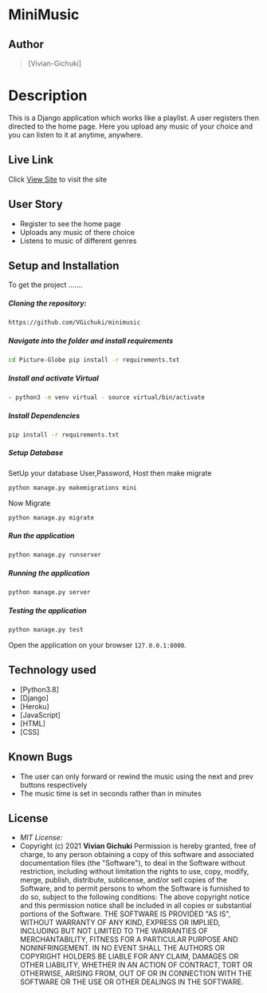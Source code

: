 # MiniMusic
## Author 
>[Vivian-Gichuki]
# Description 
This is a Django application which works like a playlist. A user registers then directed to the home page. Here you upload any music of your choice and you can listen to it at anytime, anywhere.
##  Live Link 
 Click [View Site]()  to visit the site
## User Story 
* Register to see the home page
* Uploads any music of there choice
* Listens to music of different genres
## Setup and Installation 
To get the project .......
##### Cloning the repository: 
 ```bash
https://github.com/VGichuki/minimusic
```
##### Navigate into the folder and install requirements 
 ```bash
cd Picture-Globe pip install -r requirements.txt
```
##### Install and activate Virtual 
 ```bash
- python3 -m venv virtual - source virtual/bin/activate
```
##### Install Dependencies 
 ```bash
 pip install -r requirements.txt
```
##### Setup Database 
  SetUp your database User,Password, Host then make migrate
 ```bash
python manage.py makemigrations mini
 ```
 Now Migrate
 ```bash
 python manage.py migrate
```
##### Run the application 
 ```bash
 python manage.py runserver
```
##### Running the application 
 ```bash
 python manage.py server
```
##### Testing the application 
 ```bash
 python manage.py test
```
Open the application on your browser `127.0.0.1:8000`.
## Technology used 
* [Python3.8]
* [Django]
* [Heroku]
* [JavaScript]
* [HTML]
* [CSS]
## Known Bugs
* The user can only forward or rewind the music using the next and prev buttons respectively
* The music time is set in seconds rather than in minutes
## License
* *MIT License:*
* Copyright (c) 2021 **Vivian Gichuki**
Permission is hereby granted, free of charge, to any person obtaining a copy of this software and associated documentation files (the "Software"), to deal in the Software without restriction, including without limitation the rights to use, copy, modify, merge, publish, distribute, sublicense, and/or sell copies of the Software, and to permit persons to whom the Software is furnished to do so, subject to the following conditions:
The above copyright notice and this permission notice shall be included in all copies or substantial portions of the Software.
THE SOFTWARE IS PROVIDED "AS IS", WITHOUT WARRANTY OF ANY KIND, EXPRESS OR IMPLIED, INCLUDING BUT NOT LIMITED TO THE WARRANTIES OF MERCHANTABILITY, FITNESS FOR A PARTICULAR PURPOSE AND NONINFRINGEMENT. IN NO EVENT SHALL THE AUTHORS OR COPYRIGHT HOLDERS BE LIABLE FOR ANY CLAIM, DAMAGES OR OTHER LIABILITY, WHETHER IN AN ACTION OF CONTRACT, TORT OR OTHERWISE, ARISING FROM, OUT OF OR IN CONNECTION WITH THE SOFTWARE OR THE USE OR OTHER DEALINGS IN THE SOFTWARE.